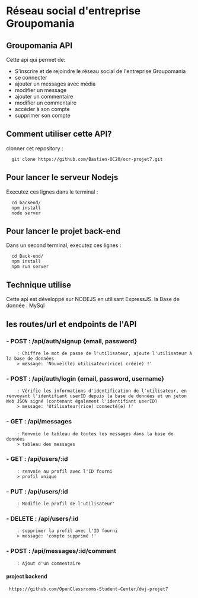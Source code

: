 # Réseau social d'entreprise Groupomania

## Groupomania API

Cette api qui permet de:

- S'inscrire et de rejoindre le réseau social de l'entreprise Groupomania
- se connecter
- ajouter un messages avec média
- modifier un message
- ajouter un commentaire
- modifier un commentaire
- accèder à son compte
- supprimer son compte

## Comment utiliser cette API?

clonner cet repository :

      git clone https://github.com/Bastien-OC20/ocr-projet7.git

## Pour lancer le serveur Nodejs

Executez ces lignes dans le terminal :

      cd backend/
      npm install
      node server

## Pour lancer le projet back-end

Dans un second terminal, executez ces lignes :

      cd Back-end/
      npm install
      npm run server

## Technique utilise

Cette api est développé sur NODEJS en utilisant ExpressJS.
la Base de donnée : MySql

## les routes/url et endpoints de l'API

### - POST : /api/auth/signup {email, password}

        : Chiffre le mot de passe de l'utilisateur, ajoute l'utilisateur à la base de données
        > message: 'Nouvel(le) utilisateur(rice) créé(e) !'

### - POST : /api/auth/login {email, password, username}

        : Vérifie les informations d'identification de l'utilisateur, en renvoyant l'identifiant userID depuis la base de données et un jeton Web JSON signé (contenant également l'identifiant userID)
        > message: 'Utilisateur(rice) connecté(e) !'

### - GET : /api/messages

        : Renvoie le tableau de toutes les messages dans la base de données
        > tableau des messages

### - GET : /api/users/:id

        : renvoie au profil avec l'ID fourni
        > profil unique

### - PUT : /api/users/:id

        : Modifie le profil de l'utilisateur'

### - DELETE : /api/users/:id

        : supprimer la profil avec l'ID fourni
        > message: 'compte supprimé !'

### - POST : /api/messages/:id/comment

        : Ajout d'un commentaire

#### project backend

     https://github.com/OpenClassrooms-Student-Center/dwj-projet7
